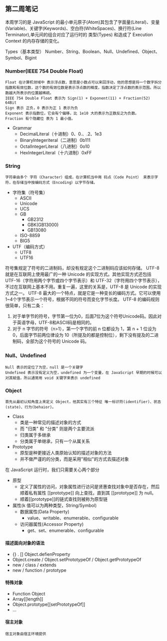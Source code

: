 
## 第二周笔记

本周学习的是 JavaScript 的最小单元原子(Atom)其包含了字面量(Literal)、变量(Variable)、关键字(Keywords)、空白符(WhiteSpaces)、换行符(Line Terminator),单元间的组合对应了运行时的 类型(Types) 和造成了 Execution Context 的内存存储的变化。

Types（基本类型）
    Number、String、Boolean、Null、Undefined、Object、Symbol、Bigint

### Number(IEEE 754 Double Float)

    Float 在计算机领域中 表示浮点数，意思是小数点可以来回浮动，他的思想是将一个数字拆分指数和有效位数，这个数的有效位数是表示浮点数的精度，指数决定了浮点数的表示范围。所以数越大所表示的位置越稀疏。
    IEEE 754 Double Float 表示为 Sign(1) + Exponent(11) + Fraction(52) 64Bit
    Sign 表示 正负，0 表示为正 1 表示为负
    Exponent 表示指数位，它会有个偏移，比 1e10 大的表示为正数反之为负数。
    Fraction 有个隐藏位 表为 1 最小值。

* Grammar
  * DecimalLiteral（十进制）0、0.、.2、1e3
  * BinaryIntegeriteral（二进制）0b111
  * OctalIntegerLiteral（八进制）0o10
  * HexIntegerLiteral（十六进制）0xFF

### String

    字符串由多个 字符（Character）组成，在计算机当中用 码点（Code Point） 来表示字符，在存储当中按编码方式（Encoding）以字节存储。

* 字符集（符号集）
  * ASCII
  * Unicode
  * UCS
  * GB
    * GB2312
    * GBK(GB13000)
    * GB13080
  * ISO-8859
  * BIG5
* UTF（编码方式）
  * UTF8
  * UTF16

符号集规定了符号的二进制码，却没有规定这个二进制码应该如何存储。
UTF-8 就是在互联网上使用最广的一种 Unicode 的实现方式。其他实现方式还包括 UTF-16（字符用两个字节或四个字节表示）和 UTF-32（字符用四个字节表示），不过在互联网上基本不用。重复一遍，这里的关系是，UTF-8 是 Unicode 的实现方式之一。
UTF-8 最大的一个特点，就是它是一种变长的编码方式。它可以使用1~4个字节表示一个符号，根据不同的符号而变化字节长度。
UTF-8 的编码规则很简单，只有二条：

1. 对于单字节的符号，字节第一位为0，后面7位为这个符号Unicode码。因此对于英语字母，UTF-8和ASCII码是相同的。
2. 对于 n 字节的符号（n>1），第一个字节的前 n 位都设为 1，第 n + 1 位设为 0，后面字节前两位律设为 10（所提及的都是控制位），剩下没有提及的二进制码，全部为这个符号的 Unicode 码。

### Null、Undefined

    Null 表示的定位了为空，null 是一个关键字
    Undefined 表示没有定义为空，undefined 为一个变量，在 JavaScript 早期的时候可以对其赋值，所以通常用 void 关键字来表示 undefined

### Object

    首先从最初认知角度上来定义 Object，他其实有三个特征 唯一标识符(identifier)、状态(state)、行为(behaior)。

* Class
  * 类是一种常见的描述对象的方式
  * 而 "归类" 和 "分类" 则是两个主要流派
  * 归类属于多继承
  * 分类属于单继承，只有一个从属关系
* Prototype
  * 原型是种更接近人类原始认知的描述对象的方法
  * 并不做严谨的的分类，而是采用"相似"的方式去描述对象

在 JavaScript 运行时，我们只需要关心两个部分

* 原型
  * 定义了属性的访问，对象属性进行访问是贤惠查找对象中是否存在，然后顺着私有属性 [[prototype]] 向上查找，直到其  [[prototype]] 为 null。
  * 顺着[[prototype]]的链式查找则被称为原型链
* 属性(k 值可以为两种类型，String/Symbol)
  * 数据属性(Data Property)
    * value、writable、enumerable、configurable
  * 访问器属性(Accessor Property)
    * get、set、enumerable、configurable

#### 描述面向对象的语法

* {} . [] Object.defienProperty
* Object.create / Object.setPrototypeOf / Object.getPrototypeOf
* new / class / extends
* new / function / prototype

#### 特殊对象

* Function Object
* Array[[length]]
* Object.prototype[[setPrototypeOf]]
* ...

#### 宿主对象

    宿主对象由宿主环境提供
